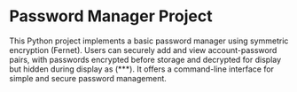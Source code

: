 # Password Manager Project
This Python project implements a basic password manager using symmetric encryption (Fernet). Users can securely add and view account-password pairs, with passwords encrypted before storage and decrypted for display but hidden during display as (***). It offers a command-line interface for simple and secure password management.
